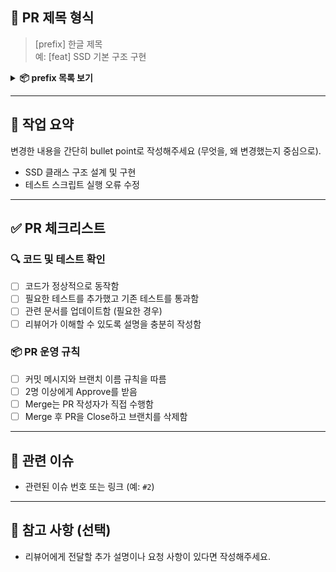 ## 📌 PR 제목 형식

> [prefix] 한글 제목  
> 예: [feat] SSD 기본 구조 구현

<details>
<summary><strong>📦 prefix 목록 보기</strong></summary>

#### 🎯 기능 관련
- `feat`: 새로운 기능 추가
- `fix`: 버그 수정

#### 🛠 코드 개선
- `refactor`: 기능 변경 없이 구조 개선
- `style`: 코드 스타일 수정 (공백, 들여쓰기 등)

#### 🧪 테스트
- `test`: 테스트 코드 추가/수정

#### 📝 문서
- `docs`: 문서 추가/수정 (README, Wiki 등)

#### ⚙ 설정 및 환경
- `chore`: 설정, 빌드, 패키지 등 기타 작업
- `build`: 빌드 시스템/외부 종속성 관련 작업

#### 🚀 배포 및 최적화
- `release`: 릴리즈 및 버전 태그 작업
- `perf`: 성능 개선

</details>

---

## 📝 작업 요약

변경한 내용을 간단히 bullet point로 작성해주세요 (무엇을, 왜 변경했는지 중심으로).

- SSD 클래스 구조 설계 및 구현
- 테스트 스크립트 실행 오류 수정

---

## ✅ PR 체크리스트

### 🔍 코드 및 테스트 확인
- [ ] 코드가 정상적으로 동작함
- [ ] 필요한 테스트를 추가했고 기존 테스트를 통과함
- [ ] 관련 문서를 업데이트함 (필요한 경우)
- [ ] 리뷰어가 이해할 수 있도록 설명을 충분히 작성함

### 📦 PR 운영 규칙
- [ ] 커밋 메시지와 브랜치 이름 규칙을 따름
- [ ] 2명 이상에게 Approve를 받음
- [ ] Merge는 PR 작성자가 직접 수행함
- [ ] Merge 후 PR을 Close하고 브랜치를 삭제함

---

## 📎 관련 이슈

- 관련된 이슈 번호 또는 링크 (예: `#2`)

---

## 💬 참고 사항 (선택)

- 리뷰어에게 전달할 추가 설명이나 요청 사항이 있다면 작성해주세요.
